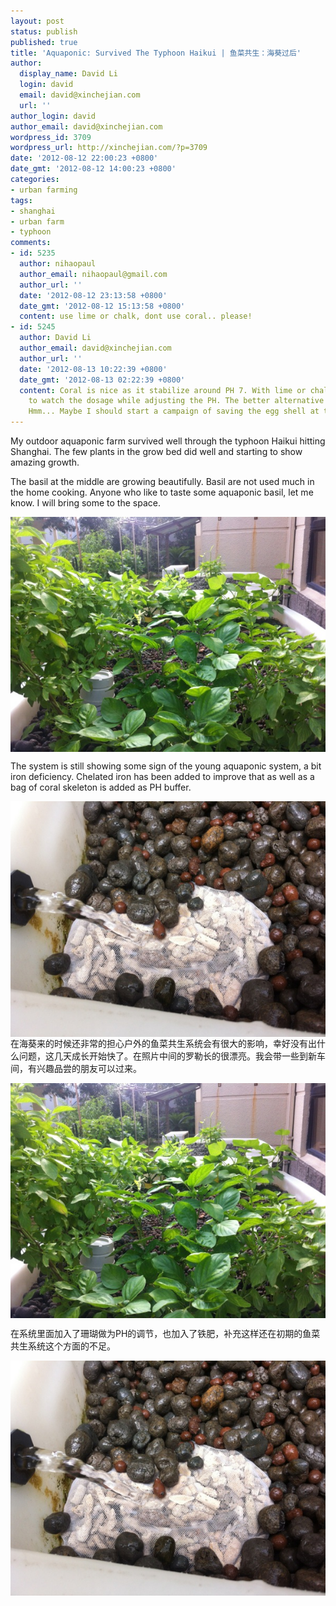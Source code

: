 ```yaml
---
layout: post
status: publish
published: true
title: 'Aquaponic: Survived The Typhoon Haikui | 鱼菜共生：海葵过后'
author:
  display_name: David Li
  login: david
  email: david@xinchejian.com
  url: ''
author_login: david
author_email: david@xinchejian.com
wordpress_id: 3709
wordpress_url: http://xinchejian.com/?p=3709
date: '2012-08-12 22:00:23 +0800'
date_gmt: '2012-08-12 14:00:23 +0800'
categories:
- urban farming
tags:
- shanghai
- urban farm
- typhoon
comments:
- id: 5235
  author: nihaopaul
  author_email: nihaopaul@gmail.com
  author_url: ''
  date: '2012-08-12 23:13:58 +0800'
  date_gmt: '2012-08-12 15:13:58 +0800'
  content: use lime or chalk, dont use coral.. please!
- id: 5245
  author: David Li
  author_email: david@xinchejian.com
  author_url: ''
  date: '2012-08-13 10:22:39 +0800'
  date_gmt: '2012-08-13 02:22:39 +0800'
  content: Coral is nice as it stabilize around PH 7. With lime or chalk, it's necessary
    to watch the dosage while adjusting the PH. The better alternative is egg shell.
    Hmm... Maybe I should start a campaign of saving the egg shell at the space?
---
```

<p><!--:en-->My outdoor aquaponic farm survived well through the typhoon Haikui hitting Shanghai. The few plants in the grow bed did well and starting to show amazing growth. </p>
<p>The basil at the middle are growing beautifully. Basil are not used much in the home cooking. Anyone who like to taste some aquaponic basil, let me know. I will bring some to the space.</p>
<p><img style="display:block; margin-left:auto; margin-right:auto;" src="/uploads/2012/08/image.jpg" alt="Image" title="image.jpg" border="0"/></p>
<p>The system is still showing some sign of the young aquaponic system, a bit iron deficiency. Chelated iron has been added to improve that as well as a bag of coral skeleton is added as PH buffer. </p>
<p><img style="display:block; margin-left:auto; margin-right:auto;" src="/uploads/2012/08/image2.jpg" alt="Image" title="image.jpg" border="0"/><!--:--><!--:zh-->在海葵来的时候还非常的担心户外的鱼菜共生系统会有很大的影响，幸好没有出什么问题，这几天成长开始快了。在照片中间的罗勒长的很漂亮。我会带一些到新车间，有兴趣品尝的朋友可以过来。</p>
<p><img style="display:block; margin-left:auto; margin-right:auto;" src="/uploads/2012/08/image.jpg" alt="Image" title="image.jpg" border="0"/></p>
<p>在系统里面加入了珊瑚做为PH的调节，也加入了铁肥，补充这样还在初期的鱼菜共生系统这个方面的不足。</p>
<p><img style="display:block; margin-left:auto; margin-right:auto;" src="/uploads/2012/08/image2.jpg" alt="Image" title="image.jpg" border="0"/><!--:--></p>
